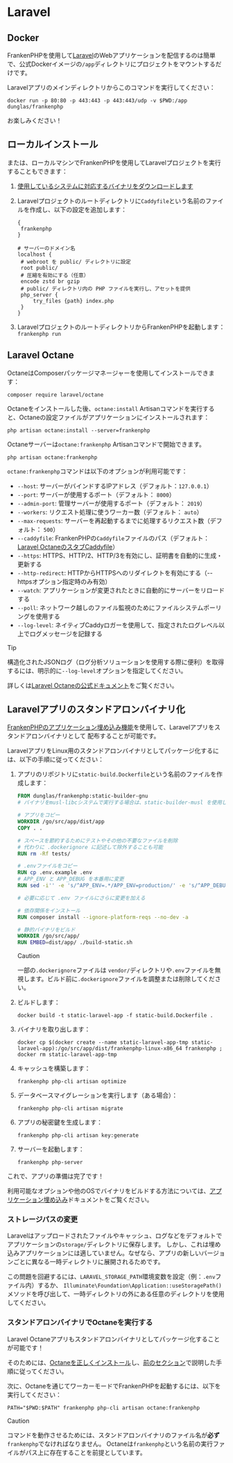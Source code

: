 # Laravel

## Docker

FrankenPHPを使用して[Laravel](https://laravel.com)のWebアプリケーションを配信するのは簡単で、公式Dockerイメージの`/app`ディレクトリにプロジェクトをマウントするだけです。

Laravelアプリのメインディレクトリからこのコマンドを実行してください：

```console
docker run -p 80:80 -p 443:443 -p 443:443/udp -v $PWD:/app dunglas/frankenphp
```

お楽しみください！

## ローカルインストール

または、ローカルマシンでFrankenPHPを使用してLaravelプロジェクトを実行することもできます：

1. [使用しているシステムに対応するバイナリをダウンロードします](../#standalone-binary)
2. Laravelプロジェクトのルートディレクトリに`Caddyfile`という名前のファイルを作成し、以下の設定を追加します：

   ```caddyfile
   {
   	frankenphp
   }

   # サーバーのドメイン名
   localhost {
   	# webroot を public/ ディレクトリに設定
   	root public/
   	# 圧縮を有効にする（任意）
   	encode zstd br gzip
   	# public/ ディレクトリ内の PHP ファイルを実行し、アセットを提供
   	php_server {
   		try_files {path} index.php
   	}
   }
   ```

3. LaravelプロジェクトのルートディレクトリからFrankenPHPを起動します： `frankenphp run`

## Laravel Octane

OctaneはComposerパッケージマネージャーを使用してインストールできます：

```console
composer require laravel/octane
```

Octaneをインストールした後、`octane:install` Artisanコマンドを実行すると、Octaneの設定ファイルがアプリケーションにインストールされます：

```console
php artisan octane:install --server=frankenphp
```

Octaneサーバーは`octane:frankenphp` Artisanコマンドで開始できます。

```console
php artisan octane:frankenphp
```

`octane:frankenphp`コマンドは以下のオプションが利用可能です：

- `--host`: サーバーがバインドするIPアドレス（デフォルト：`127.0.0.1`）
- `--port`: サーバーが使用するポート（デフォルト： `8000`）
- `--admin-port`: 管理サーバーが使用するポート（デフォルト： `2019`）
- `--workers`: リクエスト処理に使うワーカー数（デフォルト： `auto`）
- `--max-requests`: サーバーを再起動するまでに処理するリクエスト数（デフォルト： `500`）
- `--caddyfile`: FrankenPHPの`Caddyfile`ファイルのパス（デフォルト： [Laravel OctaneのスタブCaddyfile](https://github.com/laravel/octane/blob/2.x/src/Commands/stubs/Caddyfile)）
- `--https`: HTTPS、HTTP/2、HTTP/3を有効にし、証明書を自動的に生成・更新する
- `--http-redirect`: HTTPからHTTPSへのリダイレクトを有効にする（--httpsオプション指定時のみ有効）
- `--watch`: アプリケーションが変更されたときに自動的にサーバーをリロードする
- `--poll`: ネットワーク越しのファイル監視のためにファイルシステムポーリングを使用する
- `--log-level`: ネイティブCaddyロガーを使用して、指定されたログレベル以上でログメッセージを記録する

> [!TIP]
> 構造化されたJSONログ（ログ分析ソリューションを使用する際に便利）を取得するには、明示的に`--log-level`オプションを指定してください。

詳しくは[Laravel Octaneの公式ドキュメント](https://laravel.com/docs/octane)をご覧ください。

## Laravelアプリのスタンドアロンバイナリ化

[FrankenPHPのアプリケーション埋め込み機能](embed.md)を使用して、Laravelアプリをスタンドアロンバイナリとして
配布することが可能です。

LaravelアプリをLinux用のスタンドアロンバイナリとしてパッケージ化するには、以下の手順に従ってください：

1. アプリのリポジトリに`static-build.Dockerfile`という名前のファイルを作成します：

   ```dockerfile
   FROM dunglas/frankenphp:static-builder-gnu
   # バイナリをmusl-libcシステムで実行する場合は、static-builder-musl を使用してください

   # アプリをコピー
   WORKDIR /go/src/app/dist/app
   COPY . .

   # スペースを節約するためにテストやその他の不要なファイルを削除
   # 代わりに .dockerignore に記述して除外することも可能
   RUN rm -Rf tests/

   # .envファイルをコピー
   RUN cp .env.example .env
   # APP_ENV と APP_DEBUG を本番用に変更
   RUN sed -i'' -e 's/^APP_ENV=.*/APP_ENV=production/' -e 's/^APP_DEBUG=.*/APP_DEBUG=false/' .env

   # 必要に応じて .env ファイルにさらに変更を加える

   # 依存関係をインストール
   RUN composer install --ignore-platform-reqs --no-dev -a

   # 静的バイナリをビルド
   WORKDIR /go/src/app/
   RUN EMBED=dist/app/ ./build-static.sh
   ```

   > [!CAUTION]
   >
   > 一部の`.dockerignore`ファイルは
   > `vendor/`ディレクトリや`.env`ファイルを無視します。ビルド前に`.dockerignore`ファイルを調整または削除してください。

2. ビルドします：

   ```console
   docker build -t static-laravel-app -f static-build.Dockerfile .
   ```

3. バイナリを取り出します：

   ```console
   docker cp $(docker create --name static-laravel-app-tmp static-laravel-app):/go/src/app/dist/frankenphp-linux-x86_64 frankenphp ; docker rm static-laravel-app-tmp
   ```

4. キャッシュを構築します：

   ```console
   frankenphp php-cli artisan optimize
   ```

5. データベースマイグレーションを実行します（ある場合）：

   ```console
   frankenphp php-cli artisan migrate
   ```

6. アプリの秘密鍵を生成します：

   ```console
   frankenphp php-cli artisan key:generate
   ```

7. サーバーを起動します：

   ```console
   frankenphp php-server
   ```

これで、アプリの準備は完了です！

利用可能なオプションや他のOSでバイナリをビルドする方法については、[アプリケーション埋め込み](embed.md)ドキュメントをご覧ください。

### ストレージパスの変更

Laravelはアップロードされたファイルやキャッシュ、ログなどをデフォルトでアプリケーションの`storage/`ディレクトリに保存します。
しかし、これは埋め込みアプリケーションには適していません。なぜなら、アプリの新しいバージョンごとに異なる一時ディレクトリに展開されるためです。

この問題を回避するには、`LARAVEL_STORAGE_PATH`環境変数を設定（例：`.env`ファイル内）するか、 `Illuminate\Foundation\Application::useStoragePath()`メソッドを呼び出して、一時ディレクトリの外にある任意のディレクトリを使用してください。

### スタンドアロンバイナリでOctaneを実行する

Laravel Octaneアプリもスタンドアロンバイナリとしてパッケージ化することが可能です！

そのためには、[Octaneを正しくインストール](#laravel-octane)し、[前のセクション](#laravelアプリのスタンドアロンバイナリ化)で説明した手順に従ってください。

次に、Octaneを通じてワーカーモードでFrankenPHPを起動するには、以下を実行してください：

```console
PATH="$PWD:$PATH" frankenphp php-cli artisan octane:frankenphp
```

> [!CAUTION]
>
> コマンドを動作させるためには、スタンドアロンバイナリのファイル名が**必ず**`frankenphp`でなければなりません。
> Octaneは`frankenphp`という名前の実行ファイルがパス上に存在することを前提としています。
